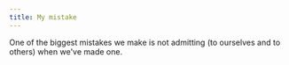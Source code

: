 ```yaml
---
title: My mistake
---
```


One of the biggest mistakes we make is not admitting (to ourselves and to others) when we've made one.
